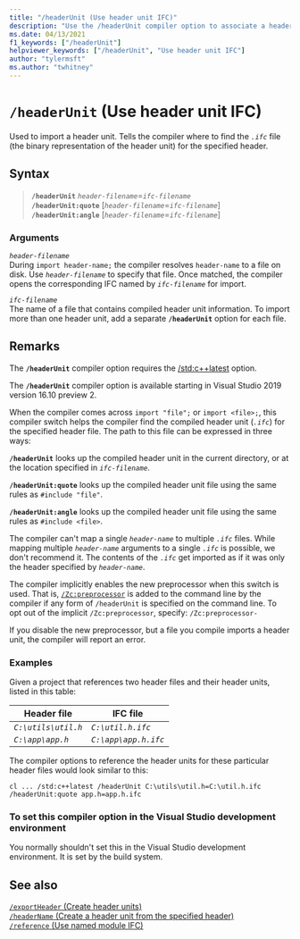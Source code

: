 ```yaml
---
title: "/headerUnit (Use header unit IFC)"
description: "Use the /headerUnit compiler option to associate a header file with the header unit to import in its place."
ms.date: 04/13/2021
f1_keywords: ["/headerUnit"]
helpviewer_keywords: ["/headerUnit", "Use header unit IFC"]
author: "tylermsft"
ms.author: "twhitney"
---
```

# `/headerUnit` (Use header unit IFC)

Used to import a header unit. Tells the compiler where to find the *`.ifc`* file (the binary representation of the header unit) for the specified header.

## Syntax

> **`/headerUnit`** *`header-filename`*=*`ifc-filename`*\
> **`/headerUnit:quote`** \[*`header-filename`*=*`ifc-filename`*\]\
> **`/headerUnit:angle`** \[*`header-filename`*=*`ifc-filename`*\]

### Arguments

*`header-filename`*\
During `import header-name;` the compiler resolves `header-name` to a file on disk. Use *`header-filename`* to specify that file. Once matched, the compiler opens the corresponding IFC named by *`ifc-filename`* for import.

*`ifc-filename`*\
The name of a file that contains compiled header unit information. To import more than one header unit, add a separate **`/headerUnit`** option for each file.

## Remarks

The **`/headerUnit`** compiler option requires the [/std:c++latest](std-specify-language-standard-version.md) option.

The **`/headerUnit`** compiler option is available starting in Visual Studio 2019 version 16.10 preview 2.

When the compiler comes across `import "file";` or `import <file>;`, this compiler switch helps the compiler find the compiled header unit (*`.ifc`*) for the specified header file. The path to this file can be expressed in three ways:

**`/headerUnit`** looks up the compiled header unit in the current directory, or at the location specified in *`ifc-filename`*.

**`/headerUnit:quote`** looks up the compiled header unit file using the same rules as `#include "file"`.

**`/headerUnit:angle`** looks up the compiled header unit file using the same rules as `#include <file>`.

The compiler can't map a single *`header-name`* to multiple *`.ifc`* files. While mapping multiple *`header-name`* arguments to a single *`.ifc`* is possible, we don't recommend it. The contents of the *`.ifc`* get imported as if it was only the header specified by *`header-name`*.

The compiler implicitly enables the new preprocessor when this switch is used. That is, [`/Zc:preprocessor`](zc-preprocessor.md) is added to the command line by the compiler if any form of `/headerUnit` is specified on the command line. To opt out of the implicit `/Zc:preprocessor`, specify: `/Zc:preprocessor-`

If you disable the new preprocessor, but a file you compile imports a header unit, the compiler will report an error.

### Examples

Given a project that references two header files and their header units, listed in this table:

| Header file | IFC file |
|--|--|
| *`C:\utils\util.h`* | *`C:\util.h.ifc`* |
| *`C:\app\app.h`* | *`C:\app\app.h.ifc`* |

The compiler options to reference the header units for these particular header files would look similar to this:

```CMD
cl ... /std:c++latest /headerUnit C:\utils\util.h=C:\util.h.ifc /headerUnit:quote app.h=app.h.ifc
```

### To set this compiler option in the Visual Studio development environment

You normally shouldn't set this in the Visual Studio development environment. It is set by the build system.

## See also

[`/exportHeader` (Create header units)](module-exportheader.md)\
[`/headerName` (Create a header unit from the specified header)](headername.md)\
[`/reference` (Use named module IFC)](module-reference.md)
